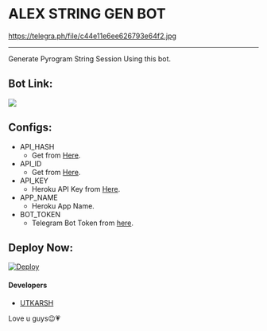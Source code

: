 # ALEX STRING GEN BOT

https://telegra.ph/file/c44e11e6ee626793e64f2.jpg
________

Generate Pyrogram String Session Using this bot.

## Bot Link:
<a href="https://t.me/session_genrobot"><img src="https://img.shields.io/badge/Telegram-Bot-blue.svg?logo=telegram"></a>

## Configs:
- API_HASH
  - Get from [Here](https://my.telegram.org).
- API_ID
  - Get from [Here](https://my.telegram.org).
- API_KEY
  - Heroku API Key from [Here](https://dashboard.heroku.com/account).
- APP_NAME
  - Heroku App Name.
- BOT_TOKEN
  - Telegram Bot Token from [here](https://t.me/BotFather).

## Deploy Now:
[![Deploy](https://www.herokucdn.com/deploy/button.svg)](https://heroku.com/deploy?template=https://github.com/utkarsh212646/pyrogramstringgenbot)


#### Developers
- [UTKARSH](https://t.me/allenspark10)

Love u guys😉💗
